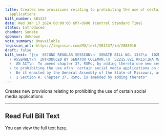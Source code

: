```yaml
---
title: Creates new provisions relating to prohibiting the use of certain social media
  applications
bill_number: SB1337
date: Wed Jan 17 2024 00:00:00 GMT-0600 (Central Standard Time)
status: Introduced
chamber: Senate
sponsor: Unknown
vote_summary: Unavailable
legiscan_url: https://legiscan.com/MO/text/SB1337/id/2888016
draft: false
bill_text: "|\n  SECOND REGULAR SESSION\n  SENATE BILL NO. 1337\n  102ND GENERA L\
  \ ASSEMBLY\n  INTRODUCED BY SENATOR COLEMAN.\n  5221S.02I KRISTINA MARTIN, Secretary\n\
  \  AN ACT\n  To amend chapter 37, RSMo, by adding thereto one new section relating\
  \ to prohibiting the use of\n  certain social media applications on state devices.\n\
  \  Be it enacted by the General Assembly of the State of Missouri, as follows:\n\
  \  1 Section A. Chapter 37, RSMo, is amended by adding thereto"
---
```

Creates new provisions relating to prohibiting the use of certain social media applications

---

## Read Full Bill Text

You can view the full text [here](https://legiscan.com/MO/text/SB1337/id/2888016).
